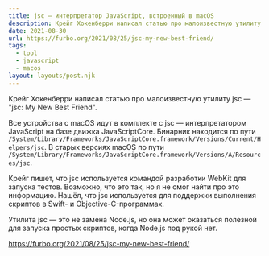 ```yaml
---
title: jsc — интерпретатор JavaScript, встроенный в macOS
description: Крейг Хокенберри написал статью про малоизвестную утилиту jsc
date: 2021-08-30
url: https://furbo.org/2021/08/25/jsc-my-new-best-friend/
tags:
  - tool
  - javascript
  - macos
layout: layouts/post.njk
---
```

Крейг Хокенберри написал статью про малоизвестную утилиту jsc — "jsc: My New Best Friend".

Все устройства с macOS идут в комплекте с jsc — интерпретатором JavaScript на базе движка JavaScriptCore. Бинарник находится по пути `/System/Library/Frameworks/JavaScriptCore.framework/Versions/Current/Helpers/jsc`. В cтарых версиях macOS по пути `/System/Library/Frameworks/JavaScriptCore.framework/Versions/A/Resources/jsc`.

Крейг пишет, что jsc используется командой разработки WebKit для запуска тестов. Возможно, что это так, но я не смог найти про это информацию. Нашёл, что jsc используется для поддержки выполнения скриптов в Swift- и Objective-C-программах.

Утилита jsc — это не замена Node.js, но она может оказаться полезной для запуска простых скриптов, когда Node.js под рукой нет.

https://furbo.org/2021/08/25/jsc-my-new-best-friend/
